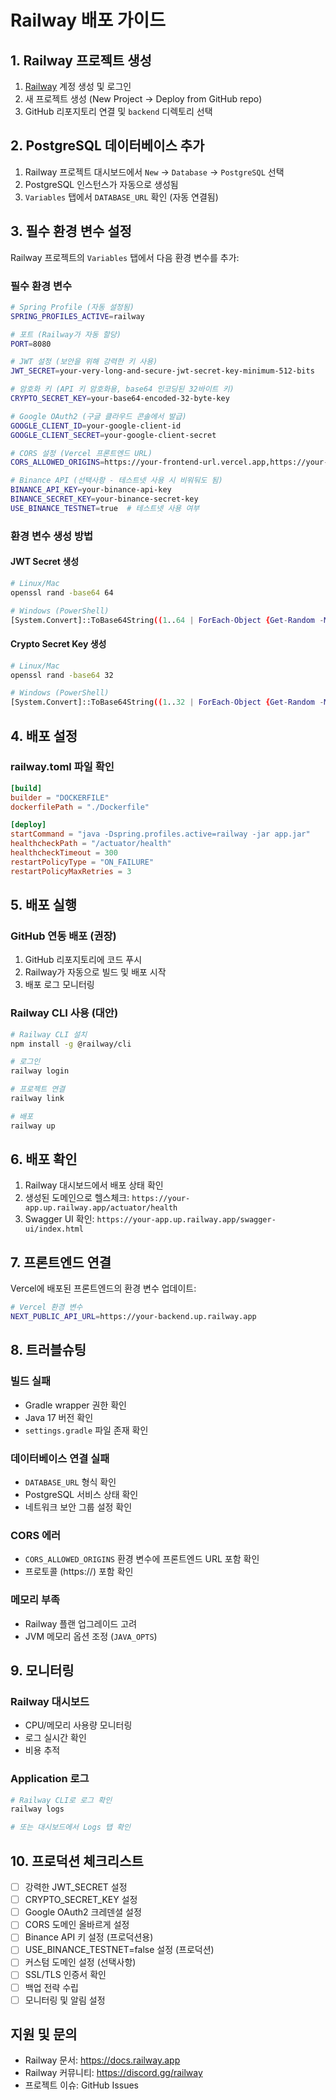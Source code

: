 # Railway 배포 가이드

## 1. Railway 프로젝트 생성

1. [Railway](https://railway.app) 계정 생성 및 로그인
2. 새 프로젝트 생성 (New Project → Deploy from GitHub repo)
3. GitHub 리포지토리 연결 및 `backend` 디렉토리 선택

## 2. PostgreSQL 데이터베이스 추가

1. Railway 프로젝트 대시보드에서 `New` → `Database` → `PostgreSQL` 선택
2. PostgreSQL 인스턴스가 자동으로 생성됨
3. `Variables` 탭에서 `DATABASE_URL` 확인 (자동 연결됨)

## 3. 필수 환경 변수 설정

Railway 프로젝트의 `Variables` 탭에서 다음 환경 변수를 추가:

### 필수 환경 변수

```bash
# Spring Profile (자동 설정됨)
SPRING_PROFILES_ACTIVE=railway

# 포트 (Railway가 자동 할당)
PORT=8080

# JWT 설정 (보안을 위해 강력한 키 사용)
JWT_SECRET=your-very-long-and-secure-jwt-secret-key-minimum-512-bits

# 암호화 키 (API 키 암호화용, base64 인코딩된 32바이트 키)
CRYPTO_SECRET_KEY=your-base64-encoded-32-byte-key

# Google OAuth2 (구글 클라우드 콘솔에서 발급)
GOOGLE_CLIENT_ID=your-google-client-id
GOOGLE_CLIENT_SECRET=your-google-client-secret

# CORS 설정 (Vercel 프론트엔드 URL)
CORS_ALLOWED_ORIGINS=https://your-frontend-url.vercel.app,https://your-custom-domain.com

# Binance API (선택사항 - 테스트넷 사용 시 비워둬도 됨)
BINANCE_API_KEY=your-binance-api-key
BINANCE_SECRET_KEY=your-binance-secret-key
USE_BINANCE_TESTNET=true  # 테스트넷 사용 여부
```

### 환경 변수 생성 방법

#### JWT Secret 생성
```bash
# Linux/Mac
openssl rand -base64 64

# Windows (PowerShell)
[System.Convert]::ToBase64String((1..64 | ForEach-Object {Get-Random -Maximum 256}))
```

#### Crypto Secret Key 생성
```bash
# Linux/Mac
openssl rand -base64 32

# Windows (PowerShell)
[System.Convert]::ToBase64String((1..32 | ForEach-Object {Get-Random -Maximum 256}))
```

## 4. 배포 설정

### railway.toml 파일 확인
```toml
[build]
builder = "DOCKERFILE"
dockerfilePath = "./Dockerfile"

[deploy]
startCommand = "java -Dspring.profiles.active=railway -jar app.jar"
healthcheckPath = "/actuator/health"
healthcheckTimeout = 300
restartPolicyType = "ON_FAILURE"
restartPolicyMaxRetries = 3
```

## 5. 배포 실행

### GitHub 연동 배포 (권장)
1. GitHub 리포지토리에 코드 푸시
2. Railway가 자동으로 빌드 및 배포 시작
3. 배포 로그 모니터링

### Railway CLI 사용 (대안)
```bash
# Railway CLI 설치
npm install -g @railway/cli

# 로그인
railway login

# 프로젝트 연결
railway link

# 배포
railway up
```

## 6. 배포 확인

1. Railway 대시보드에서 배포 상태 확인
2. 생성된 도메인으로 헬스체크: `https://your-app.up.railway.app/actuator/health`
3. Swagger UI 확인: `https://your-app.up.railway.app/swagger-ui/index.html`

## 7. 프론트엔드 연결

Vercel에 배포된 프론트엔드의 환경 변수 업데이트:

```bash
# Vercel 환경 변수
NEXT_PUBLIC_API_URL=https://your-backend.up.railway.app
```

## 8. 트러블슈팅

### 빌드 실패
- Gradle wrapper 권한 확인
- Java 17 버전 확인
- `settings.gradle` 파일 존재 확인

### 데이터베이스 연결 실패
- `DATABASE_URL` 형식 확인
- PostgreSQL 서비스 상태 확인
- 네트워크 보안 그룹 설정 확인

### CORS 에러
- `CORS_ALLOWED_ORIGINS` 환경 변수에 프론트엔드 URL 포함 확인
- 프로토콜 (https://) 포함 확인

### 메모리 부족
- Railway 플랜 업그레이드 고려
- JVM 메모리 옵션 조정 (`JAVA_OPTS`)

## 9. 모니터링

### Railway 대시보드
- CPU/메모리 사용량 모니터링
- 로그 실시간 확인
- 비용 추적

### Application 로그
```bash
# Railway CLI로 로그 확인
railway logs

# 또는 대시보드에서 Logs 탭 확인
```

## 10. 프로덕션 체크리스트

- [ ] 강력한 JWT_SECRET 설정
- [ ] CRYPTO_SECRET_KEY 설정
- [ ] Google OAuth2 크레덴셜 설정
- [ ] CORS 도메인 올바르게 설정
- [ ] Binance API 키 설정 (프로덕션용)
- [ ] USE_BINANCE_TESTNET=false 설정 (프로덕션)
- [ ] 커스텀 도메인 설정 (선택사항)
- [ ] SSL/TLS 인증서 확인
- [ ] 백업 전략 수립
- [ ] 모니터링 및 알림 설정

## 지원 및 문의

- Railway 문서: https://docs.railway.app
- Railway 커뮤니티: https://discord.gg/railway
- 프로젝트 이슈: GitHub Issues
